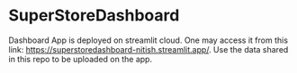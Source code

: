 # SuperStoreDashboard

Dashboard App is deployed on streamlit cloud. One may access it from this link: https://superstoredashboard-nitish.streamlit.app/. Use the data shared in this repo to be uploaded on the app.
